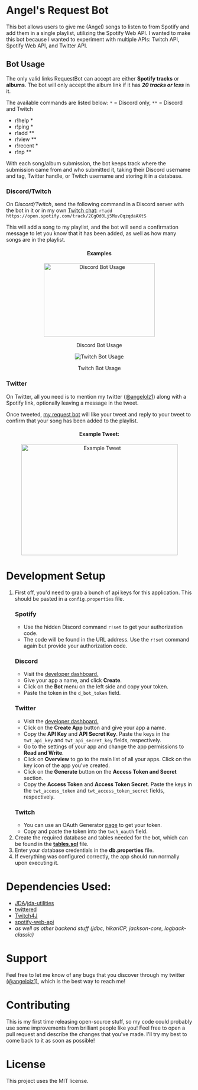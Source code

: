 <h1>Angel's Request Bot</h1>
<p>This bot allows users to give me (Angel) songs to listen to from Spotify and
    add them in a single playlist, utilizing the Spotify Web API. I wanted to make
    this bot because I wanted to experiment with multiple APIs: Twitch API, Spotify Web API,
    and Twitter API.</p>

<h2 id="bot-usage">Bot Usage</h2>
<p>The only valid links RequestBot can accept are either <strong>Spotify tracks</strong>
    or <strong>albums</strong>. The bot will only accept the album link if it has <strong><em>20 tracks
    or less</em></strong> in it.</p>

<p>The available commands are listed below:
<code>*</code> = Discord only, <code>**</code> = Discord and Twitch</p>
<ul>
    <li>r!help *</li>
    <li>r!ping *</li>
    <li>r!add **</li>
    <li>r!view **</li>
    <li>r!recent *</li>
    <li>r!np **</li>
</ul>

<p>With each song/album submission, the bot keeps track where the submission came from and who
    submitted it, taking their Discord username and tag, Twitter handle, or Twitch username
    and storing it in a database.</p>

<h3>Discord/Twitch</h3>
<p>On <em>Discord/Twitch</em>, send the following command in a Discord server with the bot in it or
    in my own <a href="https://www.twitch.tv/popout/angelolz1/chat">Twitch chat</a>:
<code>r!add https://open.spotify.com/track/2CgOd0Lj5MuvOqzqdaAXtS</code></p>

<p>This will add a song to my playlist, and the bot will send a confirmation message to let you
    know that it has been added, as well as how many songs are in the playlist. </p>

<div style="text-align: center;">
<h4>Examples</h4>
    <img src="https://i.imgur.com/BwNzJjs.png" alt="Discord Bot Usage" width="300" height="199">
    <p>Discord Bot Usage</p>
    <img src="https://i.imgur.com/W0T7DuI.png" alt="Twitch Bot Usage">
    <p>Twitch Bot Usage</p>
</div>

<h3>Twitter</h3>
<p>On Twitter, all you need is to  mention my twitter (<a href="https://twitter.com/angelolz1">@angelolz1</a>) along
    with a Spotify link, optionally leaving a message in the tweet.</p>
<p>Once tweeted, <a href="https://twitter.com/AngelolzBot">my request bot</a> will like your tweet and reply to
    your tweet to confirm that your song has been added to the playlist.</p>

<div style="text-align: center;">
<h4>Example Tweet:</h4>
<img src="https://imgur.com/3nWqnRt.png" alt="Example Tweet" width="423" height="300">
</div>

<h1 id="development-setup">Development Setup</h1>
<ol>
    <li>First off, you'd need to grab a bunch of api keys for this application. 
            This should be pasted in a <code>config.properties</code> file.
        <br>
        <p>
            <h3>Spotify</h3>
            <ul>
                <li>Use the hidden Discord command <code>r!set</code> to get your authorization code.</li>
                <li>The code will be found in the URL address. Use the <code>r!set</code> command again but provide your authorization code.</li>
            </ul>
            <h3>Discord</h3>
            <ul>
                <li>Visit the <a href="https://discord.com/developers/applications">developer dashboard.</a></li>
                <li>Give your app a name, and click <b>Create</b>.</li>
                <li>Click on the <b>Bot</b> menu on the left side and copy your token.</li>
                <li>Paste the token in the <code>d_bot_token</code> field.</li>
            </ul>
            <h3>Twitter</h3>
            <ul>
                <li>Visit the <a href="https://developer.twitter.com/en/portal/projects-and-apps">developer dashboard.</a></li>
                <li>Click on the <b>Create App</b> button and give your app a name.</li>
                <li>Copy the <b>API Key</b> and <b>API Secret Key</b>. Paste the keys in the <code>twt_api_key</code> and <code>twt_api_secret_key</code> fields, respectively.</li>
                <li>Go to the settings of your app and change the app permissions to <b>Read and Write</b>.</li>
                <li>Click on <b>Overview</b> to go to the main list of all your apps. Click on the key icon of the app you've created.</li>
                <li>Click on the <b>Generate</b> button on the <b>Access Token and Secret</b> section.</li>
                <li>Copy the <b>Access Token</b> and <b>Access Token Secret</b>. Paste the keys in the <code>twt_access_token</code> and <code>twt_access_token_secret</code> fields, respectively.</li>
            </ul>
            <h3>Twitch</h3>
            <ul>
                <li>You can use an OAuth Generator <a href="https://twitchapps.com/tmi/">page</a> to get your token. </li>
                <li>Copy and paste the token into the <code>twch_oauth</code> field.</li>
            </ul>
    </li>
    <li>Create the required database and tables needed for the bot, which can be found in the
        <b><a href="https://github.com/angelolz1/RequestBot/blob/master/src/main/resources/tables.sql">tables.sql</a></b> file.
    </li>
    <li>Enter your database credentials in the <b>db.properties</b> file.</li>
    <li>If everything was configured correctly, the app should run normally upon executing it.</li>
    
</ol>
<h1 id="dependencies-used-">Dependencies Used:</h1>
<ul>
<li><a href="https://github.com/DV8FromTheWorld/JDA/">JDA</a>/<a href="https://github.com/JDA-Applications/JDA-Utilities">jda-utilities</a></li>
<li><a href="https://github.com/redouane59/twittered">twittered</a></li>
<li><a href="https://github.com/twitch4j/twitch4j">Twitch4J</a></li>
<li><a href="https://github.com/thelinmichael/spotify-web-api-java">spotify-web-api</a></li>
<li><em>as well as other backend stuff (jdbc, hikariCP, jackson-core, logback-classic)</em></li>
</ul>

<h1>Support</h1>
<p>Feel free to let me know of any bugs that you discover through my twitter <a href="https://twitter.com/angelolz1">(@angelolz1)</a>, which is the best way to reach me!</p>

<h1>Contributing</h1>
<p>This is my first time releasing open-source stuff, so my code could probably use some improvements from brilliant people like you! Feel free to open a pull request and describe the changes that you&#39;ve made. I&#39;ll try my best to come back to it as soon as possible!</p>

<h1>License</h1>
<p>This project uses the MIT license.</p>

